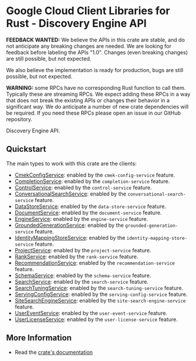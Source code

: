 # Google Cloud Client Libraries for Rust - Discovery Engine API

<!-- Code generated by sidekick. DO NOT EDIT. -->

**FEEDBACK WANTED:** We believe the APIs in this crate are stable, and
do not anticipate any breaking changes are needed. We are looking for
feedback before labeling the APIs "1.0". Changes (even breaking changes)
are still possible, but not expected.

We also believe the implementation is ready for production, bugs are
still possible, but not expected.

**WARNING:** some RPCs have no corresponding Rust function to call them.
Typically these are streaming RPCs. We expect adding these RPCs in a
way that does not break the existing APIs or changes their behavior in a
significant way. We do anticipate a number of new crate dependencies
will be required. If you need these RPCs please open an issue in our
GitHub repository.

Discovery Engine API.

## Quickstart

The main types to work with this crate are the clients:

- [CmekConfigService]: enabled by the `cmek-config-service` feature.
- [CompletionService]: enabled by the `completion-service` feature.
- [ControlService]: enabled by the `control-service` feature.
- [ConversationalSearchService]: enabled by the `conversational-search-service` feature.
- [DataStoreService]: enabled by the `data-store-service` feature.
- [DocumentService]: enabled by the `document-service` feature.
- [EngineService]: enabled by the `engine-service` feature.
- [GroundedGenerationService]: enabled by the `grounded-generation-service` feature.
- [IdentityMappingStoreService]: enabled by the `identity-mapping-store-service` feature.
- [ProjectService]: enabled by the `project-service` feature.
- [RankService]: enabled by the `rank-service` feature.
- [RecommendationService]: enabled by the `recommendation-service` feature.
- [SchemaService]: enabled by the `schema-service` feature.
- [SearchService]: enabled by the `search-service` feature.
- [SearchTuningService]: enabled by the `search-tuning-service` feature.
- [ServingConfigService]: enabled by the `serving-config-service` feature.
- [SiteSearchEngineService]: enabled by the `site-search-engine-service` feature.
- [UserEventService]: enabled by the `user-event-service` feature.
- [UserLicenseService]: enabled by the `user-license-service` feature.

## More Information

- Read the [crate's documentation](https://docs.rs/google-cloud-discoveryengine-v1/latest/google-cloud-discoveryengine-v1)

[CmekConfigService]: https://docs.rs/google-cloud-discoveryengine-v1/latest/google_cloud_discoveryengine_v1/client/struct.CmekConfigService.html
[CompletionService]: https://docs.rs/google-cloud-discoveryengine-v1/latest/google_cloud_discoveryengine_v1/client/struct.CompletionService.html
[ControlService]: https://docs.rs/google-cloud-discoveryengine-v1/latest/google_cloud_discoveryengine_v1/client/struct.ControlService.html
[ConversationalSearchService]: https://docs.rs/google-cloud-discoveryengine-v1/latest/google_cloud_discoveryengine_v1/client/struct.ConversationalSearchService.html
[DataStoreService]: https://docs.rs/google-cloud-discoveryengine-v1/latest/google_cloud_discoveryengine_v1/client/struct.DataStoreService.html
[DocumentService]: https://docs.rs/google-cloud-discoveryengine-v1/latest/google_cloud_discoveryengine_v1/client/struct.DocumentService.html
[EngineService]: https://docs.rs/google-cloud-discoveryengine-v1/latest/google_cloud_discoveryengine_v1/client/struct.EngineService.html
[GroundedGenerationService]: https://docs.rs/google-cloud-discoveryengine-v1/latest/google_cloud_discoveryengine_v1/client/struct.GroundedGenerationService.html
[IdentityMappingStoreService]: https://docs.rs/google-cloud-discoveryengine-v1/latest/google_cloud_discoveryengine_v1/client/struct.IdentityMappingStoreService.html
[ProjectService]: https://docs.rs/google-cloud-discoveryengine-v1/latest/google_cloud_discoveryengine_v1/client/struct.ProjectService.html
[RankService]: https://docs.rs/google-cloud-discoveryengine-v1/latest/google_cloud_discoveryengine_v1/client/struct.RankService.html
[RecommendationService]: https://docs.rs/google-cloud-discoveryengine-v1/latest/google_cloud_discoveryengine_v1/client/struct.RecommendationService.html
[SchemaService]: https://docs.rs/google-cloud-discoveryengine-v1/latest/google_cloud_discoveryengine_v1/client/struct.SchemaService.html
[SearchService]: https://docs.rs/google-cloud-discoveryengine-v1/latest/google_cloud_discoveryengine_v1/client/struct.SearchService.html
[SearchTuningService]: https://docs.rs/google-cloud-discoveryengine-v1/latest/google_cloud_discoveryengine_v1/client/struct.SearchTuningService.html
[ServingConfigService]: https://docs.rs/google-cloud-discoveryengine-v1/latest/google_cloud_discoveryengine_v1/client/struct.ServingConfigService.html
[SiteSearchEngineService]: https://docs.rs/google-cloud-discoveryengine-v1/latest/google_cloud_discoveryengine_v1/client/struct.SiteSearchEngineService.html
[UserEventService]: https://docs.rs/google-cloud-discoveryengine-v1/latest/google_cloud_discoveryengine_v1/client/struct.UserEventService.html
[UserLicenseService]: https://docs.rs/google-cloud-discoveryengine-v1/latest/google_cloud_discoveryengine_v1/client/struct.UserLicenseService.html

